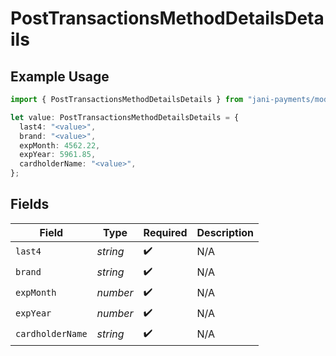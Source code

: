 # PostTransactionsMethodDetailsDetails

## Example Usage

```typescript
import { PostTransactionsMethodDetailsDetails } from "jani-payments/models/operations";

let value: PostTransactionsMethodDetailsDetails = {
  last4: "<value>",
  brand: "<value>",
  expMonth: 4562.22,
  expYear: 5961.85,
  cardholderName: "<value>",
};
```

## Fields

| Field              | Type               | Required           | Description        |
| ------------------ | ------------------ | ------------------ | ------------------ |
| `last4`            | *string*           | :heavy_check_mark: | N/A                |
| `brand`            | *string*           | :heavy_check_mark: | N/A                |
| `expMonth`         | *number*           | :heavy_check_mark: | N/A                |
| `expYear`          | *number*           | :heavy_check_mark: | N/A                |
| `cardholderName`   | *string*           | :heavy_check_mark: | N/A                |